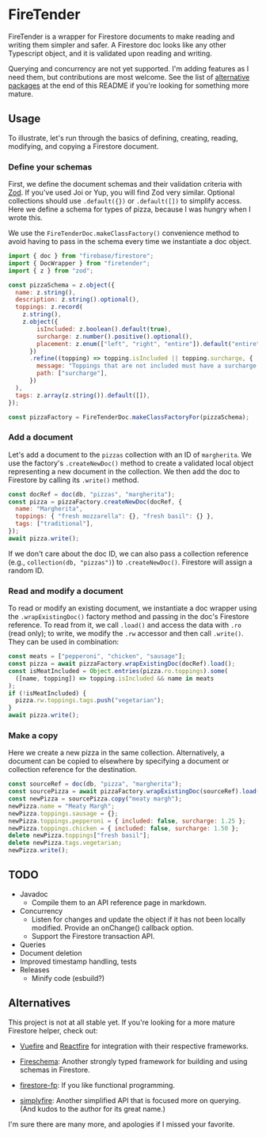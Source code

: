 # FireTender

FireTender is a wrapper for Firestore documents to make reading and writing them
simpler and safer.  A Firestore doc looks like any other Typescript object, and
it is validated upon reading and writing.

Querying and concurrency are not yet supported.  I'm adding features as I need
them, but contributions are most welcome.  See the list of [alternative
packages](#alternatives) at the end of this README if you're looking for
something more mature.

## Usage

To illustrate, let's run through the basics of defining, creating, reading,
modifying, and copying a Firestore document.

### Define your schemas

First, we define the document schemas and their validation criteria with
[Zod](https://github.com/colinhacks/zod).  If you've used Joi or Yup, you will
find Zod very similar.  Optional collections should use `.default({})` or
`.default([])` to simplify access.  Here we define a schema for types of
pizza, because I was hungry when I wrote this.

We use the `FireTenderDoc.makeClassFactory()` convenience method to avoid having
to pass in the schema every time we instantiate a doc object.

```javascript
import { doc } from "firebase/firestore";
import { DocWrapper } from "firetender";
import { z } from "zod";

const pizzaSchema = z.object({
  name: z.string(),
  description: z.string().optional(),
  toppings: z.record(
    z.string(),
    z.object({
        isIncluded: z.boolean().default(true),
        surcharge: z.number().positive().optional(),
        placement: z.enum(["left", "right", "entire"]).default("entire"),
      })
      .refine((topping) => topping.isIncluded || topping.surcharge, {
        message: "Toppings that are not included must have a surcharge.",
        path: ["surcharge"],
      })
  ),
  tags: z.array(z.string()).default([]),
});

const pizzaFactory = FireTenderDoc.makeClassFactoryFor(pizzaSchema);
```

### Add a document

Let's add a document to the `pizzas` collection with an ID of `margherita`.  We
use the factory's `.createNewDoc()` method to create a validated local object
representing a new document in the collection.  We then add the doc to Firestore
by calling its `.write()` method.

```javascript
const docRef = doc(db, "pizzas", "margherita");
const pizza = pizzaFactory.createNewDoc(docRef, {
  name: "Margherita",
  toppings: { "fresh mozzarella": {}, "fresh basil": {} },
  tags: ["traditional"],
});
await pizza.write();
```

If we don't care about the doc ID, we can also pass a collection reference
(e.g., `collection(db, "pizzas")`) to `.createNewDoc()`.  Firestore will assign
a random ID.

### Read and modify a document

To read or modify an existing document, we instantiate a doc wrapper using the
`.wrapExistingDoc()` factory method and passing in the doc's Firestore
reference.  To read from it, we call `.load()` and access the data with `.ro`
(read only); to write, we modify the `.rw` accessor and then call `.write()`.
They can be used in combination:

```javascript
const meats = ["pepperoni", "chicken", "sausage"];
const pizza = await pizzaFactory.wrapExistingDoc(docRef).load();
const isMeatIncluded = Object.entries(pizza.ro.toppings).some(
  ([name, topping]) => topping.isIncluded && name in meats
);
if (!isMeatIncluded) {
  pizza.rw.toppings.tags.push("vegetarian");
}
await pizza.write();
```

### Make a copy

Here we create a new pizza in the same collection.  Alternatively, a document
can be copied to elsewhere by specifying a document or collection reference
for the destination.

```javascript
const sourceRef = doc(db, "pizza", "margherita");
const sourcePizza = await pizzaFactory.wrapExistingDoc(sourceRef).load();
const newPizza = sourcePizza.copy("meaty margh");
newPizza.name = "Meaty Margh";
newPizza.toppings.sausage = {};
newPizza.toppings.pepperoni = { included: false, surcharge: 1.25 };
newPizza.toppings.chicken = { included: false, surcharge: 1.50 };
delete newPizza.toppings["fresh basil"];
delete newPizza.tags.vegetarian;
newPizza.write();
```

## TODO

* Javadoc
  * Compile them to an API reference page in markdown.
* Concurrency
  * Listen for changes and update the object if it has not been locally
    modified.  Provide an onChange() callback option.
  * Support the Firestore transaction API.
* Queries
* Document deletion
* Improved timestamp handling, tests
* Releases
  * Minify code (esbuild?)

## Alternatives

This project is not at all stable yet.  If you're looking for a more mature
Firestore helper, check out:

* [Vuefire](https://github.com/vuejs/vuefire) and
  [Reactfire](https://github.com/FirebaseExtended/reactfire) for integration
  with their respective frameworks.

* [Fireschema](https://github.com/yarnaimo/fireschema): Another strongly typed
  framework for building and using schemas in Firestore.
  
* [firestore-fp](https://github.com/mobily/firestore-fp): If you like functional
  programming.

* [simplyfire](https://github.com/coturiv/simplyfire): Another
  simplified API that is focused more on querying.  (And kudos to the author for
  its great name.)

I'm sure there are many more, and apologies if I missed your favorite.
